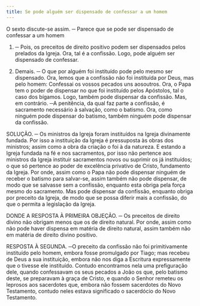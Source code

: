 ```yaml
---
title: Se pode alguém ser dispensado de confessar a um homem
---
```


O sexto discute-se assim. ─ Parece que se pode ser dispensado de confessar a um homem  

1. ─ Pois, os preceitos de direito positivo podem ser dispensados pelos prelados da Igreja. Ora, tal é a confissão. Logo, pode alguém ser dispensado de confessar.  

2. Demais. ─ O que por alguém foi instituído pode pelo mesmo ser dispensado. Ora, lemos que a confissão não foi instituída por Deus, mas pelo homem: Confessai os vossos pecados uns aosoutros. Ora, o Papa tem o poder de dispensar no que foi instituído pelos Apóstolos, tal o caso dos bígamos. Logo, também pode dispensar da confissão.  Mas, em contrário. ─A penitência, da qual faz parte a confissão, é sacramento necessário à salvação, como o batismo. Ora, como ninguém pode dispensar do batismo, também ninguém pode dispensar da confissão.  

SOLUÇÃO. ─ Os ministros da Igreja foram instituídos na Igreja divinamente fundada. Por isso a instituição da Igreja é pressuposta às obras dos ministros; assim como a obra da criação o foi à da natureza. E estando a Igreja fundada na fé e nos sacramentos, por isso não pertence aos ministros da Igreja instituir sacramentos novos ou suprimir os já instituídos; o que só pertence ao poder de excelência privativo de Cristo, fundamento da Igreja. Por onde, assim como o Papa não pode dispensar ninguém de receber o batismo para salvar-se, assim também não pode dispensar, de modo que se salvasse sem a confissão, enquanto esta obriga pela força mesmo do sacramento. Mas pode dispensar da confissão, enquanto obriga por preceito da Igreja, de modo que se possa diferir mais a confissão, do que o permita a legislação da Igreja.  

DONDE A RESPOSTA À PRIMEIRA OBJEÇÃO. ─ Os preceitos de direito divino não obrigam menos que os de direito natural. Por onde, assim como não pode haver dispensa em matéria de direito natural, assim também não em matéria de direito divino positivo.  

RESPOSTA À SEGUNDA. ─O preceito da confissão não foi primitivamente instituído pelo homem, embora fosse promulgado por Tiago; mas recebeu de Deus a sua instituição, embora não nos diga a Escritura expressamente que o tivesse ele instituído. Contudo encontramos nela uma prefiguração dele, quando confessavam os seus pecados a João os que, pelo batismo deste, se preparavam à graça de Cristo, e quando o Senhor remeteu os leprosos aos sacerdotes que, embora não fossem sacerdotes do Novo Testamento, contudo neles estava significado o sacerdócio do Novo Testamento.